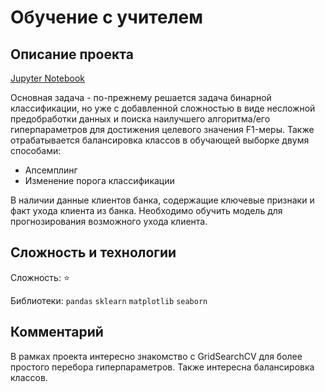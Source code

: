 # Обучение с учителем


## Описание проекта

[Jupyter Notebook](https://github.com/kruspe2009/yandex.praktikum_ds/blob/main/07%20-%20%D0%9E%D0%B1%D1%83%D1%87%D0%B5%D0%BD%D0%B8%D0%B5%20%D1%81%20%D1%83%D1%87%D0%B8%D1%82%D0%B5%D0%BB%D0%B5%D0%BC/supervised_learning.ipynb)

Основная задача - по-прежнему решается задача бинарной классификации, но уже с добавленной сложностью в виде несложной предобработки данных и поиска наилучшего алгоритма/его гиперпараметров для достижения целевого значения F1-меры. Также отрабатывается балансировка классов в обучающей выборке двумя способами:

* Апсемплинг
* Изменение порога классификации

В наличии данные клиентов банка, содержащие ключевые признаки и факт ухода клиента из банка. Необходимо обучить модель для прогнозирования возможного ухода клиента.

## Сложность и технологии

Сложность: :star:

Библиотеки: `pandas` `sklearn` `matplotlib` `seaborn`

## Комментарий

В рамках проекта интересно знакомство с GridSearchCV для более простого перебора гиперпараметров. Также интересна балансировка классов. 